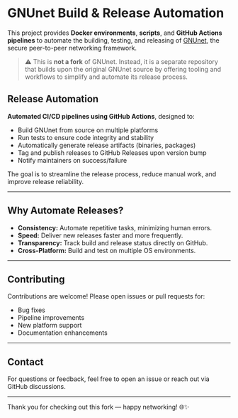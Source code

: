 # GNUnet Build & Release Automation

This project provides **Docker environments**, **scripts**, and **GitHub Actions pipelines** to automate the building, testing, and releasing of [GNUnet](https://gnunet.org), the secure peer-to-peer networking framework.

> ⚠️ This is **not a fork** of GNUnet. Instead, it is a separate repository that builds upon the original GNUnet source by offering tooling and workflows to simplify and automate its release process.


## Release Automation

**Automated CI/CD pipelines using GitHub Actions**, designed to:

- Build GNUnet from source on multiple platforms
- Run tests to ensure code integrity and stability
- Automatically generate release artifacts (binaries, packages)
- Tag and publish releases to GitHub Releases upon version bump
- Notify maintainers on success/failure

The goal is to streamline the release process, reduce manual work, and improve release reliability.

---

## Why Automate Releases?

- **Consistency:** Automate repetitive tasks, minimizing human errors.
- **Speed:** Deliver new releases faster and more frequently.
- **Transparency:** Track build and release status directly on GitHub.
- **Cross-Platform:** Build and test on multiple OS environments.

---

## Contributing

Contributions are welcome! Please open issues or pull requests for:

- Bug fixes
- Pipeline improvements
- New platform support
- Documentation enhancements

---

## Contact

For questions or feedback, feel free to open an issue or reach out via GitHub discussions.

---

Thank you for checking out this fork — happy networking! 🌐✨
